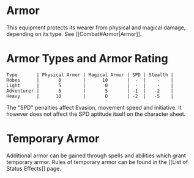 # Armor
This equipment protects its wearer from physical and magical damage, depending on its type. See [[Combat#Armor|Armor]].

# Armor Types and Armor Rating
```armor_rating_table
Type       | Physical Armor | Magical Armor | SPD | Stealth |
Robes      |       0        |      10       |  -  |    -    |
Light      |       5        |       0       |  -  |    -    |
Adventurer |       5        |       5       | -1  |   -2    |
Heavy      |      10        |       0       | -2  |   -5    |
```

The "SPD" penalties affect Evasion, movement speed and initiative. It however does not affect the SPD aptitude itself on the character sheet.

# Temporary Armor
Additional armor can be gained through spells and abilities which grant temporary armor. Rules of temporary armor can be found in the [[List of Status Effects]] page.